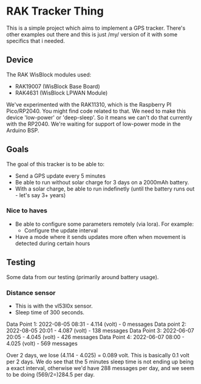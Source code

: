 # RAK Tracker Thing

This is a simple project which aims to implement a GPS tracker. There's other examples out there and this is just /my/ version of it with some specifics that i needed.

## Device

The RAK WisBlock modules used:

- RAK19007 (WisBlock Base Board)
- RAK4631 (WisBlock LPWAN Module)

We've experimented with the RAK11310, which is the Raspberry PI Pico/RP2040. You might find code related to that.
We need to make this device 'low-power' or 'deep-sleep'. So it means we can't do that currently with the RP2040. We're waiting for support of low-power mode in the Arduino BSP.

## Goals

The goal of this tracker is to be able to:

- Send a GPS update every 5 minutes
- Be able to run without solar charge for 3 days on a 2000mAh battery.
- With a solar charge, be able to run indefinetly (until the battery runs out - let's say 3+ years)

### Nice to haves

- Be able to configure some parameters remotely (via lora). For example:
  - Configure the update interval
- Have a mode where it sends updates more often when movement is detected during certain hours

## Testing

Some data from our testing (primarily around battery usage).

### Distance sensor

- This is with the vl53l0x sensor.
- Sleep time of 300 seconds.

Data Point 1: 2022-08-05 08:31 - 4.114 (volt) - 0 messages
Data point 2: 2022-08-05 20:01 - 4.087 (volt) - 138 messages
Data Point 3: 2022-06-07 20:05 - 4.045 (volt) - 426 messages
Data Point 4: 2022-06-07 08:00 - 4.025 (volt) - 569 messages

Over 2 days, we lose (4.114 - 4.025) = 0.089 volt. This is basically 0.1 volt per 2 days.
We do see that the 5 minutes sleep time is not ending up being a exact interval, otherwise we'd have 288 messages per day, and we seem to be doing (569/2=)284.5 per day.
